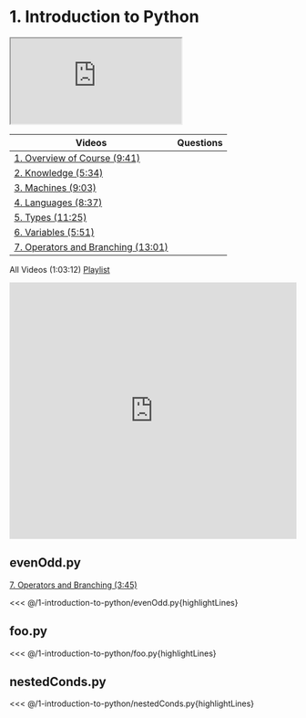 # 1. Introduction to Python

<object data="your_url_to_pdf" type="application/pdf">
    <iframe src="https://docs.google.com/viewer?url=lec1.pdff&embedded=true"></iframe>
</object>


| Videos                                                             | Questions |
|--------------------------------------------------------------------|-----------|
| [1. Overview of Course (9:41)](https://youtu.be/Xwf4DkNlIPA)       |           |
| [2. Knowledge (5:34)](https://youtu.be/4MbDZho3pIY)                |           |
| [3. Machines (9:03)](https://youtu.be/gJKQ3eNAxG8)                 |           |
| [4. Languages (8:37)](https://youtu.be/9oYFH4OmYDY)                |           |
| [5. Types (11:25)](https://youtu.be/XIjrEt2lz1U)                   |           |
| [6. Variables (5:51)](https://youtu.be/z2NLjdfxEyQ)                |           |
| [7. Operators and Branching (13:01)](https://youtu.be/8vr3nyg5QcM) |           |

All Videos (1:03:12) [Playlist](https://www.youtube.com/watch?v=4MbDZho3pIY&list=PL4zlr9pvbVceptzqKh1UprbFX6OETPpVQ)

<iframe width="100%" height="450" src="https://www.youtube.com/embed/videoseries?list=PL4zlr9pvbVceptzqKh1UprbFX6OETPpVQ" frameborder="0" allow="autoplay; encrypted-media" allowfullscreen></iframe>

## evenOdd.py

[7. Operators and Branching (3:45)](https://youtu.be/8vr3nyg5QcM?t=350)

<<< @/1-introduction-to-python/evenOdd.py{highlightLines}

## foo.py

<<< @/1-introduction-to-python/foo.py{highlightLines}

## nestedConds.py

<<< @/1-introduction-to-python/nestedConds.py{highlightLines}